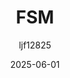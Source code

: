 ---
title: "FSM"
layout: single
date: 2025-06-01
categories: [笔记]
tags: [Unity, Unity System]
author: "ljf12825"
---